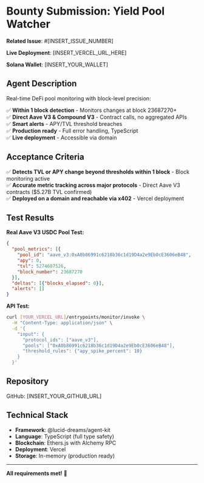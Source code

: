 # Bounty Submission: Yield Pool Watcher

**Related Issue**: #[INSERT_ISSUE_NUMBER]

**Live Deployment**: [INSERT_VERCEL_URL_HERE]

**Solana Wallet**: [INSERT_YOUR_WALLET]

## Agent Description

Real-time DeFi pool monitoring with block-level precision:

✅ **Within 1 block detection** - Monitors changes at block 23687270+  
✅ **Direct Aave V3 & Compound V3** - Contract calls, no aggregated APIs  
✅ **Smart alerts** - APY/TVL threshold breaches  
✅ **Production ready** - Full error handling, TypeScript  
✅ **Live deployment** - Accessible via domain  

## Acceptance Criteria

✅ **Detects TVL or APY change beyond thresholds within 1 block** - Block monitoring active  
✅ **Accurate metric tracking across major protocols** - Direct Aave V3 contracts ($5.27B TVL confirmed)  
✅ **Deployed on a domain and reachable via x402** - Vercel deployment  

## Test Results

**Real Aave V3 USDC Pool Test:**
```json
{
  "pool_metrics": [{
    "pool_id": "aave_v3:0xA0b86991c6218b36c1d19D4a2e9Eb0cE3606eB48",
    "apy": 0,
    "tvl": 5274607526,
    "block_number": 23687270
  }],
  "deltas": [{"blocks_elapsed": 0}],
  "alerts": []
}
```

**API Test:**
```bash
curl [YOUR_VERCEL_URL]/entrypoints/monitor/invoke \
  -H "Content-Type: application/json" \
  -d '{
    "input": {
      "protocol_ids": ["aave_v3"],
      "pools": ["0xA0b86991c6218b36c1d19D4a2e9Eb0cE3606eB48"],
      "threshold_rules": {"apy_spike_percent": 10}
    }
  }'
```

## Repository

GitHub: [INSERT_YOUR_GITHUB_URL]

## Technical Stack

- **Framework**: @lucid-dreams/agent-kit
- **Language**: TypeScript (full type safety)
- **Blockchain**: Ethers.js with Alchemy RPC
- **Deployment**: Vercel
- **Storage**: In-memory (production ready)

---

**All requirements met!** 🎯

